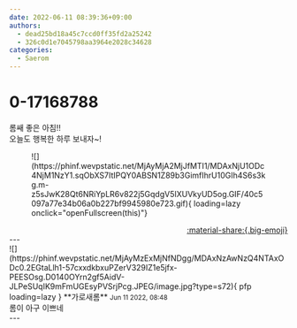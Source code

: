 ```yaml
---
date: 2022-06-11 08:39:36+09:00
authors:
  - dead25bd18a45c7ccd0ff35fd2a25242
  - 326c0d1e7045798aa3964e2028c34628
categories:
  - Saerom
---
```


# 0-17168788

<div class="post-container" markdown="1">
<div class="content-container md-sidebar__scrollwrap" markdown="1">

롬쌔 좋은 아침!!<br>오늘도 행복한 하루 보내자~!
<figure markdown="1">
![](https://phinf.wevpstatic.net/MjAyMjA2MjJfMTI1/MDAxNjU1ODc4NjM1NzY1.sqObXS7ItIPQY0ABSN1Z89b3GimfIhrU10GIh4S6s3kg.m-z5sJwK28Qt6NRiYpLR6v822j5GqdgV5IXUVkyUD5og.GIF/40c5097a77e34b06a0b227bf9945980e723.gif){ loading=lazy onclick="openFullscreen(this)"}
</figure>


</div>
</div>

<div style="text-align: right;" markdown="1">
<a href="https://weverse.io/fromis9/fanpost/0-17168788" style="text-align: right;">:material-share:{.big-emoji}</a>
</div>
---

<div class="comments-container md-sidebar__scrollwrap" markdown="1">
<div class="comment" markdown="1">
<div class='id-container' markdown="1">
![](https://phinf.wevpstatic.net/MjAyMzExMjNfNDgg/MDAxNzAwNzQ4NTAxODc0.2EGtaLlh1-57cxxdkbxuPZerV329IZ1e5jfx-PEESOsg.D0140OYrn2gf5AidV-JLPeSUqIK9mFmUGEsyPVSrjPcg.JPEG/image.jpg?type=s72){ pfp loading=lazy }
**<span class="artist">가로새롬</span>** <small>Jun 11 2022, 08:48</small><br>
</div>
<div class='comment-body' markdown="1">
롬이 아구 이쁘네
</div>
</div>
</div>
---
